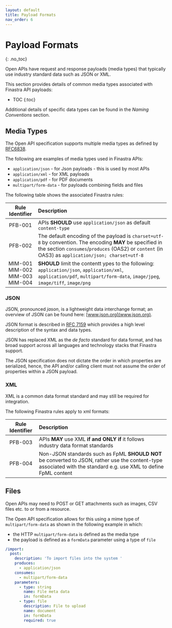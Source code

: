```yaml
---
layout: default
title: Payload Formats
nav_order: 6
---
```


# Payload Formats
{: .no_toc}

Open APIs have request and response payloads (media types) that typically use industry standard data such as JSON or XML.

This section provides details of common media types associated with Finastra API payloads:
- TOC
{:toc}

Additional details of specific data types can be found in the *Naming Conventions* section.

## Media Types 

The Open API specification supports multiple media types as defined by [RFC6838](https://datatracker.ietf.org/doc/html/rfc6838).

The following are examples of media types used in Finastra APIs:
- `application/json` - for Json payloads - this is used by most APIs
- `application/xml` - for XML payloads
- `application/pdf` - for PDF documents
- `multipart/form-data` - for payloads combining fields and files


The following table shows the associated Finastra rules:

| Rule Identifier  | Description  |
|:-------:|:------------ |
| PFB-001 | APIs **SHOULD** use `application/json` as default `content-type` |
| PFB-002 | The default encoding of the payload is `charset=utf-8` by convention. The encoding **MAY** be specified in the section `consumes`/`produces` (OAS2) or `content` (in OAS3) as `application/json; charset=utf-8` |
| MIM-001<br>MIM-002<br>MIM-003<br>MIM-004 | **SHOULD** limit the contentt ypes to the following: `application/json`, `application/xml`, `application/pdf`, `multipart/form-data`, `image/jpeg`, `image/tiff`, `image/png` |

### JSON

JSON, pronounced *jason*, is a lightweight data interchange format; an
overview of JSON can be found here: [www.json.org](www.json.org).

JSON format is described in [RFC
7159](https://tools.ietf.org/html/rfc7159) which provides a high level
description of the syntax and data types.

JSON has replaced XML as the *de facto* standard for data format, and
has broad support across all languages and technology stacks that
Finastra support.

The JSON specification does not dictate the order in which
properties are serialized, hence, the API and/or calling client must not
assume the order of properties within a JSON payload.

### XML

XML is a common data format standard and may still be required for
integration.

The following Finastra rules apply to xml formats:

| Rule Identifier  | Description  |
|:-------:|:------------ |
| PFB-003 | APIs **MAY** use XML **if and ONLY if** it follows industry data format standards
| PFB-004 | Non-JSON standards such as FpML **SHOULD NOT** be converted to JSON, rather use the content-type associated with the standard e.g. use XML to define FpML content

## Files

Open APIs may need to POST or GET attachments such as images, CSV files etc. to or from a resource.

The Open API specification allows for this using a mime type of `multipart/form-data` as shown in the following example in which:
-   the HTTP `multipart/form-data` is defined as the media type
-   the payload is defined as a `formData` parameter using a type of `file`

```yaml
/import:
  post:
    description: 'To import files into the system '
    produces:
      - application/json
    consumes:
      - multipart/form-data
    parameters:
      - type: string
        name: File meta data
        in: formData
      - type: file
        description: File to upload
        name: document
        in: formData
        required: true
```
